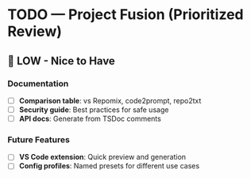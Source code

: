 # TODO — Project Fusion (Prioritized Review)

## 🔵 LOW - Nice to Have

### Documentation
- [ ] **Comparison table**: vs Repomix, code2prompt, repo2txt
- [ ] **Security guide**: Best practices for safe usage
- [ ] **API docs**: Generate from TSDoc comments

### Future Features
- [ ] **VS Code extension**: Quick preview and generation
- [ ] **Config profiles**: Named presets for different use cases